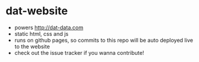 # dat-website

- powers http://dat-data.com
- static html, css and js
- runs on github pages, so commits to this repo will be auto deployed live to the website
- check out the issue tracker if you wanna contribute!
